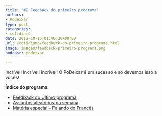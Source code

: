 ```yaml
---
title: '#2 Feedback do primeiro programa'
authors:
- Podeixar
type: post
categories:
- cotidiano
date: 2012-10-15T01:40:20+00:00
url: /cotidiano/feedback-do-primeiro-programa.html
image: images/feedback-primeiro-programa.png
podcast: podeixar

---
```

Incrível! Incrível! Incrível! O PoDeixar é um sucesso e só devemos isso a vocês!

**Índice do programa:**

  * [Feedback do Último programa][1]
  * [Assuntos aleatórios da semana][2]
  * [Matéria especial &#8211; Falando do Francês][3]

 [1]: http://www.podeixar.com/feedback-do-primeiro-programa/ "Feedback do primeiro programa"
 [2]: http://www.podeixar.com/cineparto-tiros-em-helicopteros-votos-e-mais/ "Cineparto, tiros em helicópteros, votos e mais!"
 [3]: http://www.podeixar.com/materia-especial-falando-do-frances/ "Matéria Especial – Falando do Francês"